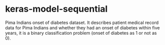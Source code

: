 # keras-model-sequential
Pima Indians onset of diabetes dataset. It describes patient medical record data for Pima Indians and whether they had an onset of diabetes within five years, it is a binary classification problem (onset of diabetes as 1 or not as 0).
